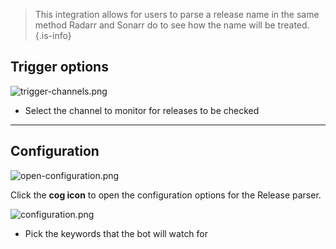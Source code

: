 > This integration allows for users to parse a release name in the same method Radarr and Sonarr do to see how the name will be treated.
{.is-info}

## Trigger options

![trigger-channels.png](/releaseparser/trigger-channels.png)

- Select the channel to monitor for releases to be checked

---

## Configuration

![open-configuration.png](/releaseparser/open-configuration.png)

Click the **cog icon** to open the configuration options for the Release parser.

![configuration.png](/releaseparser/configuration.png)

- Pick the keywords that the bot will watch for
